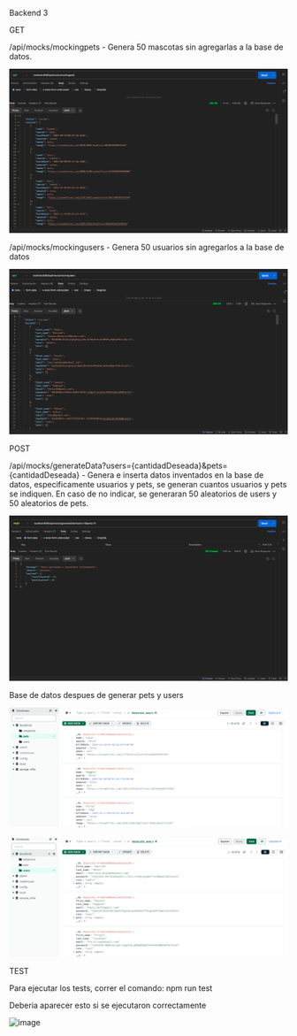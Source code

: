 Backend 3

GET

/api/mocks/mockingpets - Genera 50 mascotas sin agregarlas a la base de datos.

![Foto](src/imgs/image-1.png)

/api/mocks/mockingusers - Genera 50 usuarios sin agregarlos a la base de datos

![Foto](src/imgs/image.png)

POST 

/api/mocks/generateData?users={cantidadDeseada}&pets={cantidadDeseada} - Genera e inserta datos inventados en la base de datos, especificamente usuarios y pets, se generan cuantos usuarios y pets se indiquen. En caso de no indicar, se generaran 50 aleatorios de users y 50 aleatorios de pets.

![Foto](src/imgs/image-2.png)

Base de datos despues de generar pets y users

![10 pets](src/imgs/image-3.png)

![15 users](src/imgs/image-4.png)

TEST

Para ejecutar los tests, correr el comando: npm run test

Deberia aparecer esto si se ejecutaron correctamente

![image](https://github.com/user-attachments/assets/4a9c2996-b896-489e-9f72-3e640eeff5f3)

